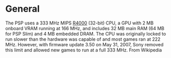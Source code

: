 # General #

The PSP uses a 333 MHz MIPS [R4000](https://code.google.com/p/jpcsp/source/detail?r=4000) (32-bit) CPU, a GPU with 2 MB onboard VRAM running
at 166 MHz, and includes 32 MB main RAM (64 MB for PSP Slim) and 4 MB embedded DRAM.
The CPU was originally locked to run slower than the hardware was capable of and
most games ran at 222 MHz. However, with firmware update 3.50 on May 31, 2007,
Sony removed this limit and allowed new games to run at a full 333 MHz.
From Wikipedia